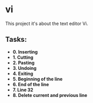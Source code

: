 # vi

This project it's about the text editor Vi.

## Tasks:

- **0. Inserting**
- **1. Cutting**
- **2. Pasting**
- **3. Undoing**
- **4. Exiting**
- **5. Beginning of the line**
- **6. End of the line**
- **7. Line 32**
- **8. Delete current and previous line**
